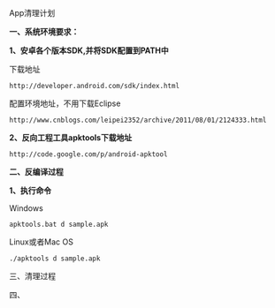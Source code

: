 App清理计划

<b>一、系统环境要求：</b>

<b>1、安卓各个版本SDK,并将SDK配置到PATH中</b>

下载地址
  
    http://developer.android.com/sdk/index.html
  
配置环境地址，不用下载Eclipse
  
    http://www.cnblogs.com/leipei2352/archive/2011/08/01/2124333.html

<b>2、反向工程工具apktools下载地址</b>

    http://code.google.com/p/android-apktool


<b>二、反编译过程</b>

<b>1、执行命令</b>

Windows

    apktools.bat d sample.apk

Linux或者Mac OS

    ./apktools d sample.apk
  

三、清理过程

四、
